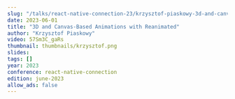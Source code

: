 ```yaml
---
slug: "/talks/react-native-connection-23/krzysztof-piaskowy-3d-and-canvas-based-animations-with-reanimated"
date: 2023-06-01
title: "3D and Canvas-Based Animations with Reanimated"
author: "Krzysztof Piaskowy"
video: 57Sm3C_gaRs
thumbnail: thumbnails/krzysztof.png
slides:
tags: []
year: 2023
conference: react-native-connection
edition: june-2023
allow_ads: false
---
```

